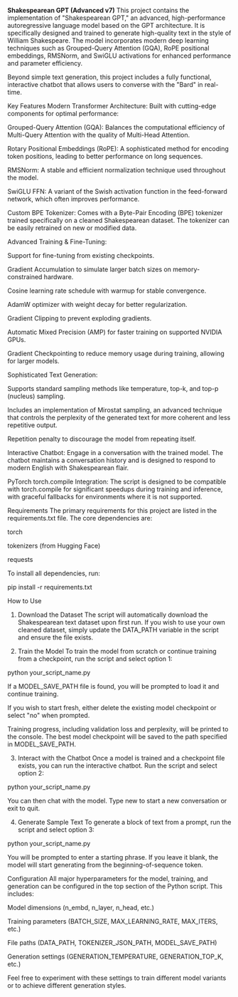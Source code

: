 **Shakespearean GPT (Advanced v7)**
This project contains the implementation of "Shakespearean GPT," an advanced, high-performance autoregressive language model based on the GPT architecture. It is specifically designed and trained to generate high-quality text in the style of William Shakespeare. The model incorporates modern deep learning techniques such as Grouped-Query Attention (GQA), RoPE positional embeddings, RMSNorm, and SwiGLU activations for enhanced performance and parameter efficiency.

Beyond simple text generation, this project includes a fully functional, interactive chatbot that allows users to converse with the "Bard" in real-time.

Key Features
Modern Transformer Architecture: Built with cutting-edge components for optimal performance:

Grouped-Query Attention (GQA): Balances the computational efficiency of Multi-Query Attention with the quality of Multi-Head Attention.

Rotary Positional Embeddings (RoPE): A sophisticated method for encoding token positions, leading to better performance on long sequences.

RMSNorm: A stable and efficient normalization technique used throughout the model.

SwiGLU FFN: A variant of the Swish activation function in the feed-forward network, which often improves performance.

Custom BPE Tokenizer: Comes with a Byte-Pair Encoding (BPE) tokenizer trained specifically on a cleaned Shakespearean dataset. The tokenizer can be easily retrained on new or modified data.

Advanced Training & Fine-Tuning:

Support for fine-tuning from existing checkpoints.

Gradient Accumulation to simulate larger batch sizes on memory-constrained hardware.

Cosine learning rate schedule with warmup for stable convergence.

AdamW optimizer with weight decay for better regularization.

Gradient Clipping to prevent exploding gradients.

Automatic Mixed Precision (AMP) for faster training on supported NVIDIA GPUs.

Gradient Checkpointing to reduce memory usage during training, allowing for larger models.

Sophisticated Text Generation:

Supports standard sampling methods like temperature, top-k, and top-p (nucleus) sampling.

Includes an implementation of Mirostat sampling, an advanced technique that controls the perplexity of the generated text for more coherent and less repetitive output.

Repetition penalty to discourage the model from repeating itself.

Interactive Chatbot: Engage in a conversation with the trained model. The chatbot maintains a conversation history and is designed to respond to modern English with Shakespearean flair.

PyTorch torch.compile Integration: The script is designed to be compatible with torch.compile for significant speedups during training and inference, with graceful fallbacks for environments where it is not supported.

Requirements
The primary requirements for this project are listed in the requirements.txt file. The core dependencies are:

torch

tokenizers (from Hugging Face)

requests

To install all dependencies, run:

pip install -r requirements.txt

How to Use
1. Download the Dataset
The script will automatically download the Shakespearean text dataset upon first run. If you wish to use your own cleaned dataset, simply update the DATA_PATH variable in the script and ensure the file exists.

2. Train the Model
To train the model from scratch or continue training from a checkpoint, run the script and select option 1:

python your_script_name.py

If a MODEL_SAVE_PATH file is found, you will be prompted to load it and continue training.

If you wish to start fresh, either delete the existing model checkpoint or select "no" when prompted.

Training progress, including validation loss and perplexity, will be printed to the console. The best model checkpoint will be saved to the path specified in MODEL_SAVE_PATH.

3. Interact with the Chatbot
Once a model is trained and a checkpoint file exists, you can run the interactive chatbot. Run the script and select option 2:

python your_script_name.py

You can then chat with the model. Type new to start a new conversation or exit to quit.

4. Generate Sample Text
To generate a block of text from a prompt, run the script and select option 3:

python your_script_name.py

You will be prompted to enter a starting phrase. If you leave it blank, the model will start generating from the beginning-of-sequence token.

Configuration
All major hyperparameters for the model, training, and generation can be configured in the top section of the Python script. This includes:

Model dimensions (n_embd, n_layer, n_head, etc.)

Training parameters (BATCH_SIZE, MAX_LEARNING_RATE, MAX_ITERS, etc.)

File paths (DATA_PATH, TOKENIZER_JSON_PATH, MODEL_SAVE_PATH)

Generation settings (GENERATION_TEMPERATURE, GENERATION_TOP_K, etc.)

Feel free to experiment with these settings to train different model variants or to achieve different generation styles.
